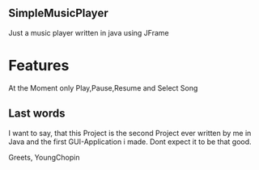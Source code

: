## SimpleMusicPlayer
Just a music player written in java using JFrame
# Features
At the Moment only Play,Pause,Resume and Select Song

## Last words
I want to say, that this Project is the second Project ever written by me in Java and the first GUI-Application i made. 
Dont expect it to be that good.

Greets, YoungChopin
